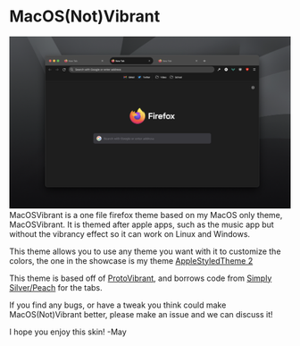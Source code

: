 # MacOS(Not)Vibrant

![Showcase img](https://raw.githubusercontent.com/Tnings/MacOS-Not-Vibrant/main/Images/Pic.png)
MacOSVibrant is a one file firefox theme based on my MacOS only theme, MacOSVibrant. It is themed after apple apps, such as the music app but without the vibrancy effect so it can work on Linux and Windows. <br />

This theme allows you to use any theme you want with it to customize the colors, the one in the showcase is my theme [AppleStyledTheme 2](https://addons.mozilla.org/en-US/firefox/addon/applestyledtheme-2/) <br />

This theme is based off of [ProtoVibrant](https://github.com/bpwned/protovibrant), and borrows code from [Simply Silver/Peach](https://github.com/CristianDragos/FirefoxThemes/tree/master/Simplify%20Silver%20Peach) for the tabs. <br />

If you find any bugs, or have a tweak you think could make MacOS(Not)Vibrant better, please make an issue and we can discuss it! <br />

I hope you enjoy this skin! 
-May
